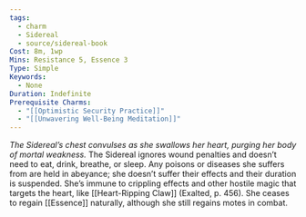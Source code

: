 ```yaml
---
tags:
  - charm
  - Sidereal
  - source/sidereal-book
Cost: 8m, 1wp
Mins: Resistance 5, Essence 3
Type: Simple
Keywords:
  - None
Duration: Indefinite
Prerequisite Charms:
  - "[[Optimistic Security Practice]]"
  - "[[Unwavering Well-Being Meditation]]"
---
```

*The Sidereal’s chest convulses as she swallows her heart, purging her body of mortal weakness.*
The Sidereal ignores wound penalties and doesn’t need to eat, drink, breathe, or sleep. Any poisons or diseases she suffers from are held in abeyance; she doesn’t suffer their effects and their duration is suspended. She’s immune to crippling effects and other hostile magic that targets the heart, like [[Heart-Ripping Claw]] (Exalted, p. 456). She ceases to regain [[Essence]] naturally, although she still regains motes in combat.